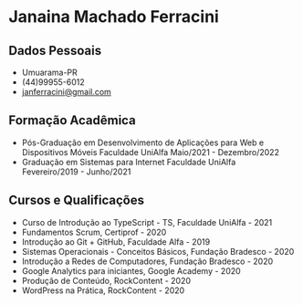 # **Janaina Machado Ferracini**
## Dados Pessoais
* Umuarama-PR
* (44)99955-6012
* janferracini@gmail.com
## Formação Acadêmica
* Pós-Graduação em Desenvolvimento de Aplicações para Web e Dispositivos Móveis
Faculdade UniAlfa
Maio/2021 - Dezembro/2022
* Graduação em Sistemas para Internet
Faculdade UniAlfa
Fevereiro/2019 - Junho/2021
## Cursos e Qualificações
* Curso de Introdução ao TypeScript - TS, Faculdade UniAlfa - 2021
* Fundamentos Scrum, Certiprof - 2020
* Introdução ao Git + GitHub, Faculdade Alfa - 2019
* Sistemas Operacionais - Conceitos Básicos, Fundação Bradesco - 2020
* Introdução a Redes de Computadores, Fundação Bradesco - 2020
* Google Analytics para iniciantes, Google Academy - 2020
* Produção de Conteúdo, RockContent - 2020
* WordPress na Prática, RockContent - 2020